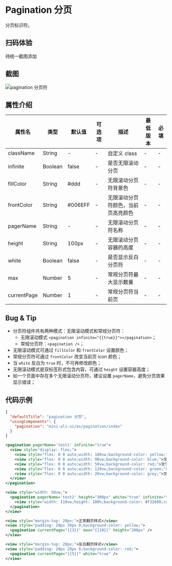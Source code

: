 # Pagination 分页

分页标识符。

## 扫码体验

待统一截图添加

## 截图
![pagination 分页符](https://gw.alipayobjects.com/mdn/rms_ce4c6f/afts/img/A*Rx1NSbwPvYsAAAAAAAAAAABkARQnAQ)

## 属性介绍

| 属性名 | 类型 | 默认值 | 可选项 | 描述 | 最低版本 | 必填 |
| ---- | ---- | ---- | ---- | ---- | ---- | ---- |
| className | String | - | - | 自定义 class | - | - |
| infinite | Boolean | false | - | 是否无限滚动分页 | - | - |
| fillColor | String | #ddd | - | 无限滚动分页符背景色 | - | - |
| frontColor | String | #006EFF | - | 无限滚动分页符颜色，当前页高亮颜色 | - | - |
| pagerName | String | - | - | 无限滚动分页符名称 | - | - |
| height | String | 100px | - | 无限滚动分页容器的高度 | - | - |
| white | Boolean | false | - | 是否显示反白分页符 | - | - |
| max | Number | 5 | - | 常规分页符最大显示数量 | - | - |
| currentPage | Number | 1 | - | 常规分页符当前页 | - | - |

## Bug & Tip
* 分页符组件共有两种模式：无限滚动模式和常规分页符：
  * 无限滚动模式 `<pagination infinite="{{true}}"></pagination>`；
  * 常规分页符：`<pagination />`；
* 无限滚动模式可通过 `fillColor` 和 `frontColor` 设置颜色；
* 常规分页符可通过 `frontColor` 改变当前页 icon 颜色；
* 当 `white` 反白为 `true` 时，不可再修改颜色；
* 无限滚动模式是双标签形式包含内容，可通过 `height` 设置容器高度；
* 如一个页面中存在多个无限滚动分页符，建议设置 `pagerName`，避免分页效果显示错误；

## 代码示例

```json
{
  "defaultTitle": "pagination 分页",
  "usingComponents": {
    "pagination": "mini-ali-ui/es/pagination/index"
  }
}
```

```xml
<pagination pagerName='test1' infinite="true">
  <view style="display: flex;">
    <view style="flex: 0 0 auto;width: 100vw;background-color: yellow;">文字</view>
    <view style="flex: 0 0 auto;width: 90vw;background-color: blue;">文字</view>
    <view style="flex: 0 0 auto;width: 50vw;background-color: red;">文字</view>
    <view style="flex: 0 0 auto;width: 120vw;background-color: green;">文字</view>
    <view style="flex: 0 0 auto;width: 20vw;background-color: grey;">文字</view>
  </view>
</pagination>

<view style="width: 50vw;">
  <pagination pagerName='test2' height="300px" white="true" infinite="true">
    <view style="width: 110vw;height: 100%;background-color: #f32600;color: #fff;">反白的无极翻页</view>
  </pagination>
</view>

<view style="margin-top: 20px;">正常翻页样式</view>
<view style="padding: 20px 20px 0;background-color: yellow;">
  <pagination currentPage="{{3}}" max="{{10}}" height="200px" />
</view>

<view style="margin-top: 20px;">反白翻页样式</view>
<view style="padding: 20px 20px 0;background-color: red;">
  <pagination currentPage="{{5}}" white="true" />
</view>
```
